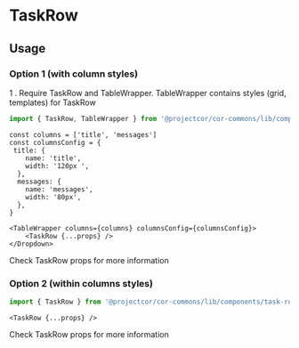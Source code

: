 # TaskRow

## Usage

### Option 1 (with column styles)
1 . Require TaskRow and TableWrapper. TableWrapper contains styles (grid, templates) for TaskRow

```jsx
import { TaskRow, TableWrapper } from '@projectcor/cor-commons/lib/components/task-row'
```

```
const columns = ['title', 'messages']
const columnsConfig = {
 title: {
    name: 'title',
    width: '120px ',
  },
  messages: {
    name: 'messages',
    width: '80px',
  },
}

<TableWrapper columns={columns} columnsConfig={columnsConfig}>
    <TaskRow {...props} /> 
</Dropdown>
```

Check TaskRow props for more information


### Option 2 (within columns styles)

```jsx
import { TaskRow } from '@projectcor/cor-commons/lib/components/task-row'
```
```
<TaskRow {...props} /> 
```

Check TaskRow props for more information